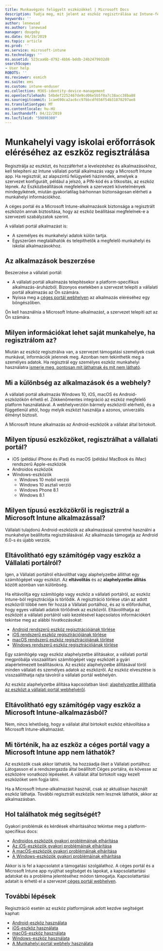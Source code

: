 ```yaml
---
title: Munkavégzés felügyelt eszközökkel | Microsoft Docs
description: Tudja meg, mit jelent az eszköz regisztrálása az Intune-felügyeletben.
keywords: ''
author: lenewsad
ms.author: lanewsad
manager: dougeby
ms.date: 04/19/2019
ms.topic: article
ms.prod: ''
ms.service: microsoft-intune
ms.technology: ''
ms.assetid: 523caa6b-d792-4bb6-bddb-24b2479932d8
searchScope:
- User help
ROBOTS: ''
ms.reviewer: esmich
ms.suite: ems
ms.custom: intune-enduser
ms.collection: M365-identity-device-management
ms.openlocfilehash: 54bdef2252467de9cd06e5b5f0a7c38acc38ba88
ms.sourcegitcommit: 1cae690ca2ac6cc97bbcdf656f54b31878297ae8
ms.translationtype: MT
ms.contentlocale: hu-HU
ms.lasthandoff: 04/22/2019
ms.locfileid: "59898380"
---
```

# <a name="enroll-device-for-access-to-work-or-school-resources"></a>Munkahelyi vagy iskolai erőforrások eléréséhez az eszköz regisztrálása
Regisztrálja az eszközt, és hozzáférhet a levelezéshez és alkalmazásokhoz, kell telepíteni az Intune vállalati portál alkalmazás vagy a Microsoft Intune app. Ha regisztrál, az alapszintű felügyeleti házirendek, amelyek a szervezet konfigurált, például a jelszó, a PIN-kód és a titkosítás, az eszköz lépnek. Az Eszközbeállítások megfelelnek a szervezeti követelmények mindegyikének, miután gyakorlatilag bárhonnan biztonságosan elérheti a munkahelyi információkhoz.  

A céges portál és a Microsoft Intune-alkalmazások biztonsága a regisztrált eszközön annak biztosítása, hogy az eszköz beállításai megfelelnek-e a szervezeti szabályzatok szerint. 

A vállalati portál alkalmazást is:  
* A személyes és munkahelyi adatok külön tartja.  
* Egyszerűen megtalálhatók és telepíthetők a megfelelő munkahelyi és iskolai alkalmazásokhoz.   

## <a name="get-the-apps"></a>Az alkalmazások beszerzése
Beszerzése a vállalati portál:

- A vállalati portál alkalmazás telepítésekor a platform-specifikus alkalmazás-áruházból. Bizonyos esetekben a szervezet telepíti a vállalati portál alkalmazás az Ön számára.  
- Nyissa meg a [céges portál webhelyen](https://go.microsoft.com/fwlink/?linkid=2010980) az alkalmazás eléréséhez egy böngészőben.  

Ön kell használnia a Microsoft Intune-alkalmazást, a szervezet telepíti azt az Ön számára.  


## <a name="what-information-can-my-company-see-when-i-enroll"></a>Milyen információkat lehet saját munkahelye, ha regisztrálom az?
Miután az eszköz regisztrálva van, a szervezet támogatási személyek csak munkával, információk jelennek meg. Azonban nem tekinthetik meg a személyes adatok. Ha regisztrál egy személyes eszköz munkahelyi használatra [ismerje meg, pontosan mit láthatnak és mit nem látható](what-info-can-your-company-see-when-you-enroll-your-device-in-intune.md).  


## <a name="whats-the-difference-between-the-apps-and-the-website"></a>Mi a különbség az alkalmazások és a webhely?
A vállalati portál alkalmazás Windows 10, iOS, macOS és Android-eszközökön érhető el. Zökkenőmentes integráció az eszköz megfelelő platform használatával. A webhelyverzión bármely eszközről elérhető, és a függetlenül attól, hogy melyik eszközt használja a azonos, univerzális élményt biztosít. 

A Microsoft Intune alkalmazás az Android-eszközök a vállalat által birtokolt.  

## <a name="what-kind-of-devices-can-you-enroll-with-company-portal"></a>Milyen típusú eszközöket, regisztrálhat a vállalati portál?
-   iOS (például iPhone és iPad) és macOS (például MacBook és iMac) rendszerű Apple-eszközök
-   Androidos eszközök
-   Windows-eszközök
    -   Windows 10 mobil verzió
    -   Windows 10 asztali verzió
    -   Windows Phone 8.1
    -   Windows 8.1

## <a name="what-kind-of-devices-can-you-enroll-with-the-microsoft-intune-app"></a>Milyen típusú eszközökről is regisztrál a Microsoft Intune alkalmazással?  
Vállalati tulajdonú Android-eszközök az alkalmazással szeretné használni a munkahelye beállította regisztrálásával. Az alkalmazás támogatja az Android 6.0-s és újabb verziók. 

## <a name="can-you-remove-a-computer-or-device-from-the-company-portal"></a>Eltávolítható egy számítógép vagy eszköz a Vállalati portálról?
Igen, a Vállalati portálról eltávolíthat vagy alaphelyzetbe állíthat egy számítógépet vagy eszközt. Az **eltávolítás** és az **alaphelyzetbe állítás** között azonban van különbség.

Ha eltávolítja egy számítógép vagy eszköz a vállalati portálról, az eszköz Intune-ból regisztrációja is törlődik. A regisztráció törlése után az adott eszközről többé nem fér hozzá a Vállalati portálhoz, és az is előfordulhat, hogy egyes vállalati adatok törlődnek az eszközről. Eltávolíthatja az eszközét a vállalati portálról való kezelésével kapcsolatos információkért tekintse meg az alábbi hivatkozásokat:  

- [Android rendszerű eszköz regisztrációjának törlése](unenroll-your-device-from-intune-android.md)
- [iOS rendszerű eszköz regisztrációjának törlése](unenroll-your-device-from-intune-ios.md)
- [macOS rendszerű eszköz regisztrációjának törlése](unenroll-your-device-from-intune-macos.md)
- [Windows rendszerű eszköz regisztrációjának törlése](unenroll-your-device-from-intune-windows.md)

Egy számítógép vagy eszköz alaphelyzetbe állításakor, a vállalati portál megpróbálja visszaállítani számítógépét vagy eszközét a gyári alapértelmezett beállításokra. Az eszköz alaphelyzetbe állításával töröl minden vállalati és személyes adatok az eszközről. Az eszköz elvesztése is visszaállíthatja rajta távolról a vállalati portál webhelyén.  

Az eszköz alaphelyzetbe állítása kapcsolatban lásd: [alaphelyzetbe állíthatja az eszközt a vállalati portál webhelyéről](reset-erase-your-device-cpwebsite.md).  

## <a name="can-you-remove-a-computer-or-device-from-the-microsoft-intune-app"></a>Eltávolítható egy számítógép vagy eszköz a Microsoft Intune-alkalmazásból?
Nem, nincs lehetőség, hogy a vállalat által birtokolt eszköz eltávolítása a Microsoft Intune-alkalmazást.  

## <a name="what-if-i-cant-see-my-device-in-the-company-portal-or-microsoft-intune-app"></a>Mi történik, ha az eszköz a céges portál vagy a Microsoft Intune app nem láthatók?
Az eszközök csak akkor láthatók, ha hozzáadja őket a Vállalati portálhoz. Látogasson el a rendszergazda által beállított Céges portálra, és kövesse az eszközére vonatkozó lépéseket. A vállalat által birtokolt vagy kezelt eszközöket sem fogja látni.

Ha a Microsoft Intune-alkalmazást használ, csak az aktuálisan használt eszköz láthatja. További regisztrált eszközök nem lesznek láthatók, akkor az alkalmazásban.  

## <a name="where-else-can-i-go-for-help"></a>Hol találhatok még segítségét?  
Gyakori problémák és kérdések elhárításához tekintse meg a platform-specifikus docs:  

- [Androidos eszközök gyakori problémáinak elhárítása](check-compliance-on-your-device-android.md)  
- [Az iOS-eszközök gyakori problémáinak elhárítása](troubleshoot-your-device-ios.md)
- [A macOS-eszközök gyakori problémáinak elhárítása](troubleshoot-your-device-macos.md)
- [A Windows-eszközök gyakori problémáinak elhárítása](troubleshoot-your-device-windows.md)

Akkor is is fel a kapcsolatot a támogatási szolgálathoz. A céges portál és a Microsoft Intune app nyújthat segítséget és lapokat, a kapcsolattartási adatokat és a probléma jelentéséhez módon támogatja. Kapcsolattartási adatait is érhető el a szervezet [céges portál webhelyen](https://go.microsoft.com/fwlink/?linkid=2010980).  

## <a name="next-steps"></a>További lépések  

Regisztráció esetén az eszköz platformjának adott kezdve segítséget kaphat:  

- [Android-eszköz használata](using-your-android-device-with-intune.md)
- [iOS-eszköz használata](using-your-ios-device-with-intune.md)
- [macOS-eszköz használata](using-your-macos-device-with-intune.md)
- [Windows-eszköz használata](using-your-windows-device-with-intune.md)
- [A Munkahelyi portál webhely használata](using-the-intune-company-portal-website.md)


